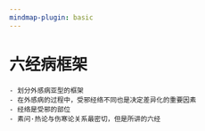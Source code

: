 ```yaml
---
mindmap-plugin: basic
---
```

# 六经病框架
```
- 划分外感病亚型的框架
- 在外感病的过程中，受邪经络不同也是决定差异化的重要因素
- 经络是受邪的部位
- 素问·热论与伤寒论关系最密切，但是所讲的六经 
```